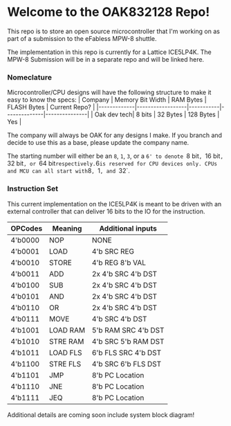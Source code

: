 # Welcome to the OAK832128 Repo!
This repo is to store an open source microcontroller that I'm working on as part of a submission to the eFabless MPW-8 shuttle.

The implementation in this repo is currently for a Lattice ICE5LP4K. The MPW-8 Submission will be in a separate repo and will be linked here.

### Nomeclature ###

Microcontroller/CPU designs will have the following structure to make it easy to know the specs:
| Company     | Memory Bit Width | RAM Bytes | FLASH  Bytes | Current Repo? |
|-------------|------------------|-----------|--------------|---------------|
| Oak dev tech| 8 bits           | 32 Bytes  | 128 Bytes    |  Yes          |

The company will always be OAK for any designs I make. If you branch and decide to use this as a base, please update the company name.

The starting number will either be an `8`, `1`, `3`, or a `6' to denote `8 bit`, `16 bit`, `32 bit`, or `64 bit` respectively. `6` is reserved for CPU devices only.
CPUs and MCU can all start with `8`, `1`, and `32`.

### Instruction Set ###

This current implementation on the ICE5LP4K is meant to be driven with an external controller that can deliver 16 bits to the IO for the instruction.

|   OPCodes  | Meaning | Additional inputs  |
|------------|---------|--------------------|
|   4'b0000  | NOP     | NONE               |
|   4'b0001  | LOAD    | 4'b SRC REG        |
|   4'b0010  | STORE   | 4'b REG 8'b VAL    |
|   4'b0011  | ADD     | 2x 4'b SRC 4'b DST |
|   4'b0100  | SUB     | 2x 4'b SRC 4'b DST |
|   4'b0101  | AND     | 2x 4'b SRC 4'b DST |
|   4'b0110  | OR      | 2x 4'b SRC 4'b DST |
|   4'b0111  | MOVE    | 4'b SRC 4'b DST    |
|   4'b1001  | LOAD RAM| 5'b RAM SRC 4'b DST| 
|   4'b1010  | STRE RAM| 4'b SRC 5'b RAM DST|
|   4'b1011  | LOAD FLS| 6'b FLS SRC 4'b DST|
|   4'b1100  | STRE FLS| 4'b SRC 6'b FLS DST|
|   4'b1101  | JMP     | 8'b PC Location    |
|   4'b1110  | JNE     | 8'b PC Location    |
|   4'b1111  | JEQ     | 8'b PC Location    |

Additional details are coming soon include system block diagram!
